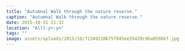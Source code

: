 ```yaml
---
title: "Autumnal Walk through the nature reserve."
caption: "Autumnal Walk through the nature reserve."
date: 2015-10-31 11:32
location: "Allt-yr-yn"
tags: ""
image: assets/uploads/2015/10/71349210675f845ee55420c96a059bbf.jpg
---
```

